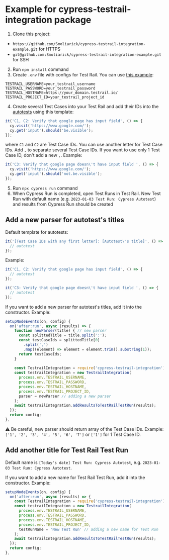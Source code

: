 # Example for cypress-testrail-integration package

1. Clone this project: 
  + `https://github.com/Smoliarick/cypress-testrail-integration-example.git` for HTTPS
  + `git@github.com:Smoliarick/cypress-testrail-integration-example.git` for SSH
2. Run `npm install` command
3. Create `.env` file with configs for Test Rail. You can use [this example](.env.example):
  ```
  TESTRAIL_USERNAME=your_testrail_username
  TESTRAIL_PASSWORD=your_testrail_password
  TESTRAIL_HOSTNAME=https://your_domain.testrail.io/
  TESTRAIL_PROJECT_ID=your_testrail_project_id
  ```
4. Create several Test Cases into your Test Rail and add their IDs into the [autotests](cypress/e2e) using this template:
  ```js
  it('C1, C2: Verify that google page has input field', () => {
    cy.visit('https://www.google.com/');
    cy.get('input').should('be.visible');
  });
  ```
  where `C1` and `C2` are Test Case IDs. You can use another letter for Test Case IDs. Add `,` to separate several Test Case IDs. If you want to use only 1 Test Case ID, don't add a new `,`. Example:
  ```js
  it('C3: Verify that google page doesn\'t have input field ', () => {
    cy.visit('https://www.google.com/');
    cy.get('input').should('not.be.visible');
  });
  ```
5. Run `npx cypress run` command
6. When Cypress Run is completed, open Test Runs in Test Rail. New Test Run with default name (e.g. `2023-01-03 Test Run: Cypress Autotest`) and results from Cypress Run should be created

## Add a new parser for autotest's titles

Default template for autotests:

```js
it('[Test Case IDs with any first letter]: [Autotest\'s title]', () => {
  // autotest
});
```

Example:

```js
it('C1, C2: Verify that google page has input field', () => {
  // autotest
});
```

```js
it('C3: Verify that google page doesn\'t have input field ', () => {
  // autotest
});
```

If you want to add a new parser for autotest's titles, add it into the constructor. Example:

```js
setupNodeEvents(on, config) {
  on('after:run', async (results) => {
    function newParser(title) { // new parser
      const splittedTitle = title.split(':');
      const testCaseIds = splittedTitle[0]
        .split(',')
        .map((element) => element = element.trim().substring(1));
      return testCaseIds;
    }
        
    const TestrailIntegration = require('cypress-testrail-integration');
    const testrailIntegration = new TestrailIntegration(
      process.env.TESTRAIL_USERNAME,
      process.env.TESTRAIL_PASSWORD,
      process.env.TESTRAIL_HOSTNAME,
      process.env.TESTRAIL_PROJECT_ID,
      parser = newParser // adding a new parser
    );
    await testrailIntegration.addResultsToTestRailTestRun(results);
  });
  return config;
},
```

⚠️ Be careful, new parser should return array of the Test Case IDs. Example: `['1', '2', '3', '4', '5', '6', '7']` or `['1']` for 1 Test Case ID.

## Add another title for Test Rail Test Run

Default name is `[Today's date] Test Run: Cypress Autotest`, e.g. `2023-01-03 Test Run: Cypress Autotest`.

If you want to add a new name for Test Rail Test Run, add it into the constructor. Example:

```js
setupNodeEvents(on, config) {
  on('after:run', async (results) => {   
    const TestrailIntegration = require('cypress-testrail-integration');
    const testrailIntegration = new TestrailIntegration(
      process.env.TESTRAIL_USERNAME,
      process.env.TESTRAIL_PASSWORD,
      process.env.TESTRAIL_HOSTNAME,
      process.env.TESTRAIL_PROJECT_ID,
      testRunName = 'New Test Run' // adding a new name for Test Run
    );
    await testrailIntegration.addResultsToTestRailTestRun(results);
  });
  return config;
},
```

